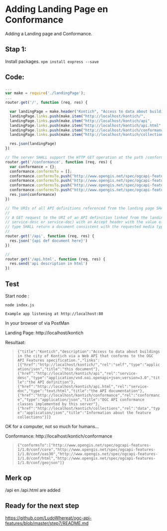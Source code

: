 # Adding Landing Page en Conformance 

Adding a Landing page and Conformance.

## Stap 1:
Install packages. `npm install express --save`

## Code:

```javascript
...
var make = require('./landingPage');
...
router.get('/', function (req, res) {

  var landingPage = make.header("Kontich", "Access to data about buildings in the city of Kontich via a Web API that conforms to the OGC API Features specification.");
  landingPage.links.push(make.item("http://localhost/kontich/",            "self",         "application/json", "this document"));
  landingPage.links.push(make.item("http://localhost/kontich/api",         "service-desc", "application/vnd.oai.openapi+json;version=3.0", "the API definition"));
  landingPage.links.push(make.item("http://localhost/kontich/api.html",    "service-doc",  "text/html",        "the API documentation"));
  landingPage.links.push(make.item("http://localhost/kontich/conformance", "conformance",  "application/json", "OGC API conformance classes implemented by this server"));
  landingPage.links.push(make.item("http://localhost/kontich/collections", "data",         "application/json", "Information about the feature collections"));

  res.json(landingPage)
})

// The server SHALL support the HTTP GET operation at the path /conformance.
router.get('/conformance', function (req, res) {
  var conformance = {};
  conformance.conformsTo = [];
  conformance.conformsTo.push("http://www.opengis.net/spec/ogcapi-features-1/1.0/conf/core");
  conformance.conformsTo.push("http://www.opengis.net/spec/ogcapi-features-1/1.0/conf/oas30");
  conformance.conformsTo.push("http://www.opengis.net/spec/ogcapi-features-1/1.0/conf/html");
  conformance.conformsTo.push("http://www.opengis.net/spec/ogcapi-features-1/1.0/conf/geojson");
  res.json(conformance)
})

// The URIs of all API definitions referenced from the landing page SHALL support the HTTP GET method.
//
// A GET request to the URI of an API definition linked from the landing page (link relations
// service-desc or service-doc) with an Accept header with the value of the link property 
// type SHALL return a document consistent with the requested media type.
//
router.get('/api', function (req, res) {
  res.json('{api def document here}')
})

// 
router.get('/api.html', function (req, res) {
  res.send('api description in html')
})

```

## Test

Start node :

```
node index.js
```

`Example app listening at http://localhost:80`

In your browser of via PostMan

Landing Page:
http://localhost/kontich

Resultaat:

> `{"title":"Kontich","description":"Access to data about buildings in the city of Kontich via a Web API that conforms to the OGC API Features specification.","links":[{"href":"http://localhost/kontich/","rel":"self","type":"application/json","title":"this document"},{"href":"http://localhost/kontich/api","rel":"service-desc","type":"application/vnd.oai.openapi+json;version=3.0","title":"the API definition"},{"href":"http://localhost/kontich/api.html","rel":"service-doc","type":"text/html","title":"the API documentation"},{"href":"http://localhost/kontich/conformance","rel":"conformance","type":"application/json","title":"OGC API conformance classes implemented by this server"},{"href":"http://localhost/kontich/collections","rel":"data","type":"application/json","title":"Information about the feature collections"}]}`

OK for a computer, not so much for humans...

Conformance:
http://localhost/kontich/conformance

> `{"conformsTo":["http://www.opengis.net/spec/ogcapi-features-1/1.0/conf/core","http://www.opengis.net/spec/ogcapi-features-1/1.0/conf/oas30","http://www.opengis.net/spec/ogcapi-features-1/1.0/conf/html","http://www.opengis.net/spec/ogcapi-features-1/1.0/conf/geojson"]}`

## Merk op
/api en /api.html are added

## Ready for the next step
https://github.com/LudoWhereat/ogc-api-features/blob/master/step7/README.md
